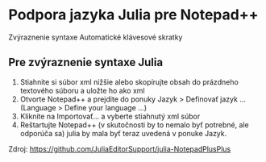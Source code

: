 # Podpora jazyka Julia pre Notepad++

Zvýraznenie syntaxe
Automatické klávesové skratky

## Pre zvýraznenie syntaxe Julia
1. Stiahnite si súbor xml nižšie alebo skopírujte obsah do prázdneho textového súboru a uložte ho ako xml
1. Otvorte Notepad++ a prejdite do ponuky Jazyk > Definovať jazyk ... (Language > Define your language ...)
1. Kliknite na Importovať... a vyberte stiahnutý xml súbor
1. Reštartujte Notepad++ (v skutočnosti by to nemalo byť potrebné, ale odporúča sa) julia by mala byť teraz uvedená v ponuke Jazyk.

Zdroj: https://github.com/JuliaEditorSupport/julia-NotepadPlusPlus 
